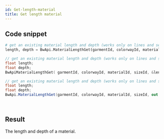 ```yaml
---
id: Get-length-material
title: Get length material
---
```


## Code snippet

<!--DOCUSAURUS_CODE_TABS-->

<!--Python-->
```python
# get an existing material length and depth (works only on lines and seams)
length, depth = BwApi.MaterialLengthGet(garmentId, colorwayId, materialId, sizeId)
```
<!--C++-->
```cpp
// get an existing material length and depth (works only on lines and seams)
float length;
float depth;
BwApiMaterialLengthGet( garmentId, colorwayId, materialId, sizeId, &length, &depth);
```
<!--C#-->
```csharp
// get an existing material length and depth (works only on lines and seams)
float length;
float depth;
BwApi.MaterialLengthGet(garmentId, colorwayId, materialId, sizeId, out length, out depth);
```
<!--END_DOCUSAURUS_CODE_TABS-->




<br/>

## Result
The length and depth of a material.